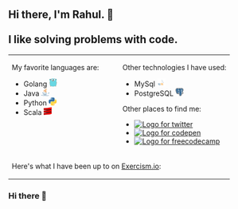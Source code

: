 ## Hi there, I'm Rahul. 👋<br/><br/>I like solving problems with code.

<table><tr><td valign="top" width="50%">

My favorite languages are:

- Golang <img src="https://github.com/rahulkhairwar/rahulkhairwar/blob/master/images/go-seeklogo.com.svg" alt="Logo for Golang" width="16px" height="16px">
- Java <img src="https://github.com/rahulkhairwar/rahulkhairwar/blob/master/images/java-seeklogo.com.svg" alt="Logo for Java" width="16px" height="16px">
- Python <img src="https://github.com/rahulkhairwar/rahulkhairwar/blob/master/images/Python_logo_icon.png" alt="Logo for Python" width="16px" height="16px">
- Scala <img src="https://github.com/rahulkhairwar/rahulkhairwar/blob/master/images/scala-seeklogo.com.svg" alt="Logo for Scala" width="16px" height="16px">

</td><td valign="top" width="50%">

Other technologies I have used:

- MySql <img src="https://github.com/rahulkhairwar/rahulkhairwar/blob/master/images/mysql.svg" alt="Logo for MySql" width="16px" height="16px">
- PostgreSQL <img src="https://github.com/rahulkhairwar/rahulkhairwar/blob/master/images/postgresql-icon.svg" alt="Logo for PostgreSQL" width="16px" height="16px">

Other places to find me:

- <a href=""><img src="" alt="Logo for twitter" width="16px" height="16px"></a>
- <a href=""><img src="" alt="Logo for codepen" width="16px" height="16px"></a>
- <a href=""><img src="" alt="Logo for freecodecamp" width="16px" height="16px"></a>

</td></tr><tr><td colspan="2" valign="top" width="50%">

Here's what I have been up to on [Exercism.io](https://exercism.io)&#58;


</td></tr></table>


### Hi there 👋

<!--
**rahulkhairwar/rahulkhairwar** is a ✨ _special_ ✨ repository because its `README.md` (this file) appears on your GitHub profile.

Here are some ideas to get you started:

- 🔭 I’m currently working on ...
- 🌱 I’m currently learning ...
- 👯 I’m looking to collaborate on ...
- 🤔 I’m looking for help with ...
- 💬 Ask me about ...
- 📫 How to reach me: ...
- 😄 Pronouns: ...
- ⚡ Fun fact: ...
-->
